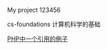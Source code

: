 My project 123456

cs-foundations 计算机科学的基础

[PHP中一个引用的例子](https://github.com/dichang/computer-science-application/blob/master/reference.md)
